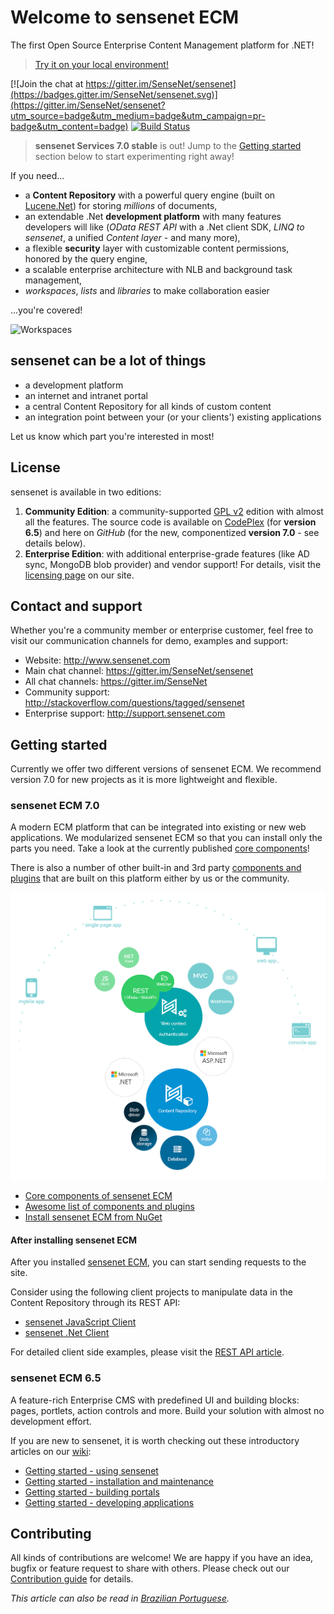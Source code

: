 # Welcome to sensenet ECM
The first Open Source Enterprise Content Management platform for .NET! 

> [Try it on your local environment!](http://www.sensenet.com/try-it)

[![Join the chat at https://gitter.im/SenseNet/sensenet](https://badges.gitter.im/SenseNet/sensenet.svg)](https://gitter.im/SenseNet/sensenet?utm_source=badge&utm_medium=badge&utm_campaign=pr-badge&utm_content=badge)
[![Build Status](https://dev.azure.com/sensenetplatform/sensenet/_apis/build/status/sensenet)](https://dev.azure.com/sensenetplatform/sensenet/_build/latest?definitionId=1)

> **sensenet Services 7.0 stable** is out! Jump to the [Getting started](#GettingStarted) section below to start experimenting right away!

If you need...
- a **Content Repository** with a powerful query engine (built on [Lucene.Net](https://lucenenet.apache.org)) for storing *millions* of documents,
- an extendable .Net **development platform** with many features developers will like (*OData REST API* with a .Net client SDK, *LINQ to sensenet*, a unified *Content layer* - and many more),
- a flexible **security** layer with customizable content permissions, honored by the query engine,
- a scalable enterprise architecture with NLB and background task management,
- *workspaces*, *lists* and *libraries* to make collaboration easier

...you're covered!

![Workspaces](http://wiki.sensenet.com/images/5/5e/Ws-main.png "Workspaces")

## sensenet can be a lot of things

- a development platform
- an internet and intranet portal
- a central Content Repository for all kinds of custom content
- an integration point between your (or your clients') existing applications

Let us know which part you're interested in most!

## License
sensenet is available in two editions:

1. **Community Edition**: a community-supported [GPL v2](LICENSE) edition with almost all the features.
   The source code is available on [CodePlex](http://sensenet.codeplex.com) (for **version 6.5**) and here on *GitHub* (for the new, componentized **version 7.0** - see details below).
2. **Enterprise Edition**: with additional enterprise-grade features (like AD sync, MongoDB blob provider) and vendor support! For details, visit the [licensing page](http://www.sensenet.com/sensenet-ecm/licencing) on our site.

## Contact and support
Whether you're a community member or enterprise customer, feel free to visit our communication channels for demo, examples and support:
- Website: http://www.sensenet.com
- Main chat channel: https://gitter.im/SenseNet/sensenet
- All chat channels: https://gitter.im/SenseNet
- Community support: http://stackoverflow.com/questions/tagged/sensenet
- Enterprise support: http://support.sensenet.com

<a name="GettingStarted"></a>
## Getting started
Currently we offer two different versions of sensenet ECM. We recommend version 7.0 for new projects as it is more lightweight and flexible.

### sensenet ECM 7.0
A modern ECM platform that can be integrated into existing or new web applications. We modularized sensenet ECM so that you can install only the parts you need. Take a look at the currently published [core components](/docs/sensenet-components.md)!

There is also a number of other built-in and 3rd party [components and plugins](https://github.com/SenseNet/awesome-sensenet) that are built on this platform either by us or the community.

![sensenet components](https://github.com/SenseNet/sn-resources/raw/master/images/sn-components/sn-components.png "sensenet components")

- [Core components of sensenet ECM](/docs/sensenet-components.md)
- [Awesome list of components and plugins](https://github.com/SenseNet/awesome-sensenet)
- [Install sensenet ECM from NuGet](/docs/install-sn-from-nuget.md)

#### After installing sensenet ECM
After you installed [sensenet ECM](/docs/install-sn-from-nuget.md), you can start sending requests to the site. 

Consider using the following client projects to manipulate data in the Content Repository through its REST API:

- [sensenet JavaScript Client](https://github.com/SenseNet/sn-client-js)
- [sensenet .Net Client](https://github.com/SenseNet/sn-client-dotnet)

For detailed client side examples, please visit the [REST API article](http://wiki.sensenet.com/OData_REST_API).

### sensenet ECM 6.5
A feature-rich Enterprise CMS with predefined UI and building blocks: pages, portlets, action controls and more. Build your solution with almost no development effort.

If you are new to sensenet, it is worth checking out these introductory articles on our [wiki](http://wiki.sensenet.com):
- [Getting started - using sensenet](http://wiki.sensenet.com/Getting_started_-_using_Sense/Net)
- [Getting started - installation and maintenance](http://wiki.sensenet.com/Getting_started_-_installation_and_maintenance)
- [Getting started - building portals](http://wiki.sensenet.com/Getting_started_-_building_portals)
- [Getting started - developing applications](http://wiki.sensenet.com/Getting_started_-_developing_applications)

## Contributing
All kinds of contributions are welcome! We are happy if you have an idea, bugfix or feature request to share with others. Please check out our [Contribution guide](CONTRIBUTING.md) for details.

*This article can also be read in [Brazilian Portuguese](README-pt-BR.md).*
